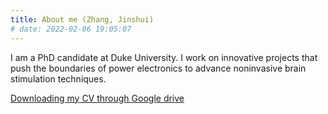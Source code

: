 ```yaml
---
title: About me (Zhang, Jinshui)
# date: 2022-02-06 19:05:07
---
```


I am a PhD candidate at Duke University. I work on innovative projects that push the boundaries of power electronics to advance noninvasive brain stimulation techniques.

[Downloading my CV through Google drive](https://drive.google.com/file/d/1wMqFCR8EGPQIeLMnjQBJq4TmN7LNxA4-/view)
